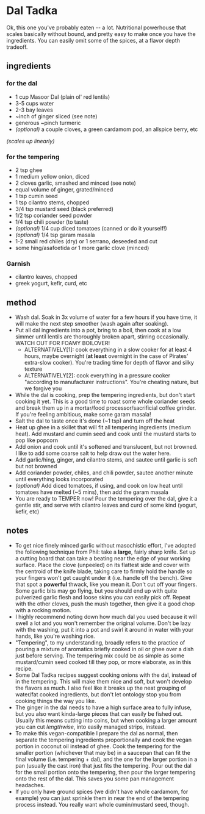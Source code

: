 # Dal Tadka

Ok, this one you've probably eaten -- a lot. Nutritional powerhouse that scales basically without bound, and pretty easy to make once you have the ingredients. You can easily omit some of the spices, at a flavor depth tradeoff.

## ingredients
### for the dal
- 1 cup Masoor Dal (plain ol' red lentils)
- 3-5 cups water
- 2-3 bay leaves
- ~inch of ginger sliced (see note)
- generous ~pinch turmeric
- _(optional)_ a couple cloves, a green cardamom pod, an allspice berry, etc

_(scales up linearly)_

### for the tempering
- 2 tsp ghee
- 1 medium yellow onion, diced
- 2 cloves garlic, smashed and minced (see note)
- equal volume of ginger, grated/minced
- 1 tsp cumin seed
- 1 tsp cilantro stems, chopped
- 3/4 tsp mustard seed (black preferred)
- 1/2 tsp coriander seed powder
- 1/4 tsp chili powder (to taste)
- _(optional)_ 1/4 cup diced tomatoes (canned or do it yourself!)
- _(optional)_ 1/4 tsp garam masala
- 1-2 small red chiles (dry) or 1 serrano, deseeded and cut
- some hing/asafoetida _or_ 1 more garlic clove (minced)

### Garnish
- cilantro leaves, chopped
- greek yogurt, kefir, curd, etc

## method
- Wash dal. Soak in 3x volume of water for a few hours if you have time, it will make the next step smoother (wash again after soaking).
- Put all dal ingredients into a pot, bring to a boil, then cook at a low simmer until lentils are thoroughly broken apart, stirring occasionally. WATCH OUT FOR FOAMY BOILOVER!
  - ALTERNATIVELY[1]: cook everything in a slow cooker for at least 4 hours, maybe overnight (**at least** overnight in the case of Pirates' extra-slow cooker). You're trading time for depth of flavor and silky texture
  - ALTERNATIVELY[2]: cook everything in a pressure cooker "according to manufacturer instructions". You're cheating nature, but we forgive you
- While the dal is cooking, prep the tempering ingredients, but don't start cooking it yet. This is a good time to roast some whole coriander seeds and break them up in a mortar/food processor/sacrificial coffee grinder. If you're feeling ambitious, make some garam masala!
- Salt the dal to taste once it's done (~1 tsp) and turn off the heat
- Heat up ghee in a skillet that will fit all tempering ingredients (medium heat). Add mustard and cumin seed and cook until the mustard starts to pop like popcorn
- Add onion and cook until it's softened and translucent, but not browned. I like to add some coarse salt to help draw out the water here.
- Add garlic/hing, ginger, and cilantro stems, and sautee until garlic is soft but not browned
- Add coriander powder, chiles, and chili powder, sautee another minute until everything looks incorporated
- _(optional)_ Add diced tomatoes, if using, and cook on low heat until tomatoes have melted (~5 mins), then add the garam masala
- You are ready to TEMPER now! Pour the tempering over the dal, give it a gentle stir, and serve with cilantro leaves and curd of some kind (yogurt, kefir, etc)

## notes
- To get nice finely minced garlic without masochistic effort, I've adopted the following technique from Phil: take a **large**, fairly sharp knife. Set up a cutting board that can take a beating near the edge of your working surface. Place the clove (unpeeled) on its flattest side and cover with the centroid of the knife blade, taking care to firmly hold the handle so your fingers won't get caught under it (i.e. handle off the bench). Give that spot a **powerful** thwack, like you mean it. Don't cut off your fingers. Some garlic bits may go flying, but you should end up with quite pulverized garlic flesh and loose skins you can easily pick off. Repeat with the other cloves, push the mush together, then give it a good chop with a rocking motion.
-  I highly recommend noting down how much dal you used because it will swell a lot and you won't remember the original volume. Don't be lazy with the washing, put it into a pot and swirl it around in water with your hands, like you're washing rice.
- "Tempering", to my understanding, broadly refers to the practice of pouring a mixture of aromatics briefly cooked in oil or ghee over a dish just before serving. The tempering mix could be as simple as some mustard/cumin seed cooked till they pop, or more elaborate, as in this recipe.
- Some Dal Tadka recipes suggest cooking onions with the dal, instead of in the tempering. This will make them nice and soft, but won't develop the flavors as much. I also feel like it breaks up the neat grouping of water/fat cooked ingredients, but don't let ontology stop you from cooking things the way you like.
- The ginger in the dal needs to have a high surface area to fully infuse, but you also want kinda-large pieces that can easily be fished out. Usually this means cutting into coins, but when cooking a larger amount you can cut *lengthwise*, into easily managed strips, instead.
- To make this vegan-compatible I prepare the dal as normal, then separate the tempering ingredients proportionally and cook the vegan portion in coconut oil instead of ghee. Cook the tempering for the smaller portion (whichever that may be) in a saucepan that can fit the final volume (i.e. tempering + dal), and the one for the larger portion in a pan (usually the cast iron) that just fits the tempering. Pour out the dal for the small portion onto the tempering, then pour the larger tempering onto the rest of the dal. This saves you some pan management headaches.
- If you only have ground spices (we didn't have whole cardamom, for example) you can just sprinkle them in near the end of the tempering process instead. You really want whole cumin/mustard seed, though.
